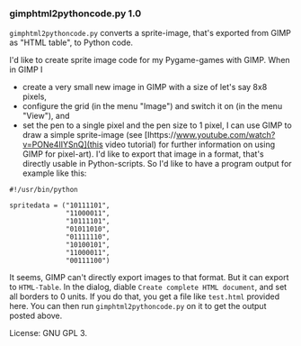 ### gimphtml2pythoncode.py 1.0

`gimphtml2pythoncode.py` converts a sprite-image, that's exported from GIMP as "HTML table", to Python code.

I'd like to create sprite image code for my Pygame-games with GIMP. When in GIMP I
- create a very small new image in GIMP with a size of let's say 8x8 pixels,
- configure the grid (in the menu "Image") and switch it on (in the menu "View"), and
- set the pen to a single pixel and the pen size to 1 pixel,
I can use GIMP to draw a simple sprite-image (see [Ihttps://www.youtube.com/watch?v=PONe4IIYSnQ](this video tutorial) for further information on using GIMP for pixel-art). I'd like to export that image in a format, that's directly usable in Python-scripts. So I'd like to have a program output for example like this:
```
#!/usr/bin/python

spritedata = ("10111101",
              "11000011",
              "10111101",
              "01011010",
              "01111110",
              "10100101",
              "11000011",
              "00111100")
```

It seems, GIMP can't directly export images to that format. But it can export to `HTML-Table`. In the dialog, diable `Create complete HTML document`, and set all borders to 0 units. If you do that, you get a file like `test.html` provided here.
You can then run `gimphtml2pythoncode.py` on it to get the output posted above.

License: GNU GPL 3.
